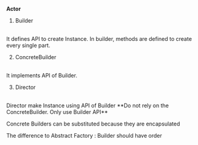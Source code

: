 **Actor**
1. Builder
<br />
It defines API to create Instance. 
In builder, methods are defined to create
every single part. 

2. ConcreteBuilder
<br />
It implements API of Builder. 

3. Director
<br />
Director make Instance using API of Builder
**Do not rely on the ConcreteBuilder. Only use Builder API**

Concrete Builders can be substituted because they are encapsulated

The difference to Abstract Factory :
Builder should have order